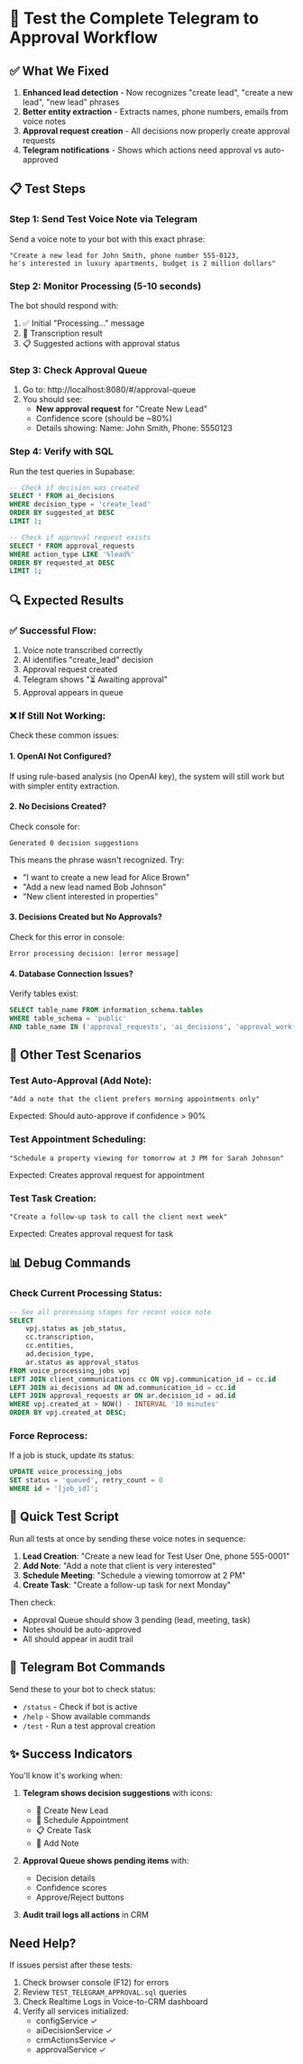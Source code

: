 # 🧪 Test the Complete Telegram to Approval Workflow

## ✅ What We Fixed

1. **Enhanced lead detection** - Now recognizes "create lead", "create a new lead", "new lead" phrases
2. **Better entity extraction** - Extracts names, phone numbers, emails from voice notes
3. **Approval request creation** - All decisions now properly create approval requests
4. **Telegram notifications** - Shows which actions need approval vs auto-approved

## 📋 Test Steps

### Step 1: Send Test Voice Note via Telegram

Send a voice note to your bot with this exact phrase:
```
"Create a new lead for John Smith, phone number 555-0123, 
he's interested in luxury apartments, budget is 2 million dollars"
```

### Step 2: Monitor Processing (5-10 seconds)

The bot should respond with:
1. ✅ Initial "Processing..." message
2. 📝 Transcription result
3. 📋 Suggested actions with approval status

### Step 3: Check Approval Queue

1. Go to: http://localhost:8080/#/approval-queue
2. You should see:
   - **New approval request** for "Create New Lead"
   - Confidence score (should be ~80%)
   - Details showing: Name: John Smith, Phone: 5550123

### Step 4: Verify with SQL

Run the test queries in Supabase:
```sql
-- Check if decision was created
SELECT * FROM ai_decisions 
WHERE decision_type = 'create_lead' 
ORDER BY suggested_at DESC 
LIMIT 1;

-- Check if approval request exists
SELECT * FROM approval_requests 
WHERE action_type LIKE '%lead%' 
ORDER BY requested_at DESC 
LIMIT 1;
```

## 🔍 Expected Results

### ✅ Successful Flow:
1. Voice note transcribed correctly
2. AI identifies "create_lead" decision
3. Approval request created
4. Telegram shows "⏳ Awaiting approval"
5. Approval appears in queue

### ❌ If Still Not Working:

Check these common issues:

#### 1. OpenAI Not Configured?
If using rule-based analysis (no OpenAI key), the system will still work but with simpler entity extraction.

#### 2. No Decisions Created?
Check console for:
```
Generated 0 decision suggestions
```
This means the phrase wasn't recognized. Try:
- "I want to create a new lead for Alice Brown"
- "Add a new lead named Bob Johnson"
- "New client interested in properties"

#### 3. Decisions Created but No Approvals?
Check for this error in console:
```
Error processing decision: [error message]
```

#### 4. Database Connection Issues?
Verify tables exist:
```sql
SELECT table_name FROM information_schema.tables 
WHERE table_schema = 'public' 
AND table_name IN ('approval_requests', 'ai_decisions', 'approval_workflows');
```

## 🎯 Other Test Scenarios

### Test Auto-Approval (Add Note):
```
"Add a note that the client prefers morning appointments only"
```
Expected: Should auto-approve if confidence > 90%

### Test Appointment Scheduling:
```
"Schedule a property viewing for tomorrow at 3 PM for Sarah Johnson"
```
Expected: Creates approval request for appointment

### Test Task Creation:
```
"Create a follow-up task to call the client next week"
```
Expected: Creates approval request for task

## 📊 Debug Commands

### Check Current Processing Status:
```sql
-- See all processing stages for recent voice note
SELECT 
    vpj.status as job_status,
    cc.transcription,
    cc.entities,
    ad.decision_type,
    ar.status as approval_status
FROM voice_processing_jobs vpj
LEFT JOIN client_communications cc ON vpj.communication_id = cc.id
LEFT JOIN ai_decisions ad ON ad.communication_id = cc.id
LEFT JOIN approval_requests ar ON ar.decision_id = ad.id
WHERE vpj.created_at > NOW() - INTERVAL '10 minutes'
ORDER BY vpj.created_at DESC;
```

### Force Reprocess:
If a job is stuck, update its status:
```sql
UPDATE voice_processing_jobs 
SET status = 'queued', retry_count = 0
WHERE id = '[job_id]';
```

## 🚀 Quick Test Script

Run all tests at once by sending these voice notes in sequence:

1. **Lead Creation**: "Create a new lead for Test User One, phone 555-0001"
2. **Add Note**: "Add a note that client is very interested" 
3. **Schedule Meeting**: "Schedule a viewing tomorrow at 2 PM"
4. **Create Task**: "Create a follow-up task for next Monday"

Then check:
- Approval Queue should show 3 pending (lead, meeting, task)
- Notes should be auto-approved
- All should appear in audit trail

## 📱 Telegram Bot Commands

Send these to your bot to check status:

- `/status` - Check if bot is active
- `/help` - Show available commands
- `/test` - Run a test approval creation

## ✨ Success Indicators

You'll know it's working when:

1. **Telegram shows decision suggestions** with icons:
   - 👤 Create New Lead
   - 📅 Schedule Appointment
   - 📋 Create Task
   - 📝 Add Note

2. **Approval Queue shows pending items** with:
   - Decision details
   - Confidence scores
   - Approve/Reject buttons

3. **Audit trail logs all actions** in CRM

## Need Help?

If issues persist after these tests:

1. Check browser console (F12) for errors
2. Review `TEST_TELEGRAM_APPROVAL.sql` queries
3. Check Realtime Logs in Voice-to-CRM dashboard
4. Verify all services initialized:
   - configService ✓
   - aiDecisionService ✓ 
   - crmActionsService ✓
   - approvalService ✓